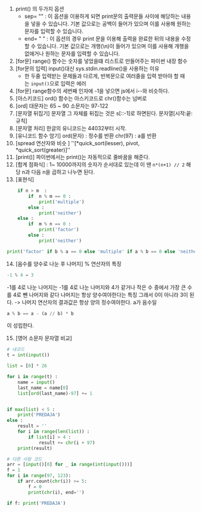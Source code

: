 1. print() 의 두가지 옵션
	- sep= "" : 이 옵션을 이용하게 되면 print문의 출력문들 사이에 해당하는 내용을 넣을 수 있습니다. 기본 값으로는 공백이 들어가 있으며 이를 사용해 원하는 문자를 입력할 수 있습니다.
	- end= " " : 이 옵션의 경우 print 문을 이용해 출력을 완료한 뒤의 내용을 수정할 수 있습니다. 기본 값으로는 개행(\n)이 들어가 있으며 이를 사용해 개행을 없애거나 원하는 문자를 입력할 수 있습니다.
2. [for문] range() 함수는 숫자를 넣었을떄 리스트로 만들어주는 파이썬 내장 함수
3. [for문의 입력] input()대신 sys.stdin.readline()을 사용하는 이유
	- 한 두줄 입력받는 문제들과 다르게, 반복문으로 여러줄을 입력 받아야 할 때는 `input()`으로 입력은 에러
4. [for문] range함수의 세번째 인자에 -1을 넣으면 js에서 i--와 비슷하다.
5. [아스키코드] ord() 함수는 아스키코드로 chr()함수는 넘버로 
6. [ord] 대문자는 65 ~ 90 소문자는 97-122
7. [문자열 뒤집기] 문자열 그 자체를 뒤집는 것은 s[::-1]로 하면된다. 문자열[시작:끝:규칙]
8. [문자열 처리] 한글의 유니코드는 44032부터 시작. 
9. [유니코드 함수 암기] ord(문자) : 정수를 반환 chr(97) : a를 반환 
10. [spread 연산자와 비슷 ] ''[*quick_sort(lesser), pivot, *quick_sort(greater)]''
11. [print()] 파이썬에서는 print()는 자동적으로 줄바꿈을 해준다. 
12. [합계 점화식] :  1~ 10000까지의 숫자가 순서대로 있는데 이 땐 `n*(n+1) // 2`  해당 n과 다음 n을 곱하고 나누면 된다.
13. [표현식]
```python
    if n > m  : 
        if  n % m == 0 :
            print('multiple')  
        else :
            print('neither')
    else : 
        if  m % n == 0 :
            print('factor')
        else :
            print('neither')

print('factor' if b % a == 0 else 'multiple' if a % b == 0 else 'neither')
```
14. [음수를 양수로 나눈 후 나머지] % 연산자의 특징 
```python
-1 % 4 = 3
```
-1를 4로 나눈 나머지는 -1를 4로 나눈 나머지와 4가 같거나 작은 수 중에서 가장 큰 수를 4로 뺀 나머지와 같다 
나머지는 항상 양수여야한다는 특징 그래서 0이 아니라 3이 된다. 
-> 나머지 연산자의 결과값은 항상 양의 정수여야한다. a가 음수일 
```python
a % b == a - (a // b) * b
```
이 성립한다. 

15. [영어 소문자 문자열 비교] 
```python
# 내코드
t = int(input())

list = [0] * 26

for i in range(t) :
    name = input()
    last_name = name[0]
    list[ord(last_name)-97] += 1


if max(list) < 5 :
    print('PREDAJA')
else : 
    result = ''
    for i in range(len(list)) :
        if list[i] > 4 : 
            result += chr(i + 97)
    print(result)

# 다른 사람 코드 
arr = [input()[0] for _ in range(int(input()))]
f = 1
for i in range(97, 123):
    if arr.count(chr(i)) >= 5:
        f = 0
        print(chr(i), end='')

if f: print('PREDAJA')
```